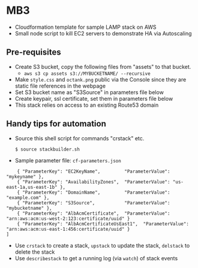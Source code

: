 # MB3

* Cloudformation template for sample LAMP stack on AWS
* Small node script to kill EC2 servers to demonstrate HA via Autoscaling

## Pre-requisites

* Create S3 bucket, copy the following files from "assets" to that bucket.
  * ```aws s3 cp assets s3://MYBUCKETNAME/ --recursive```
* Make ```style.css``` and ```octank.png``` public via the Console since they are static file references in the webpage
* Set S3 bucket name as "S3Source" in parameters file below
* Create keypair, ssl certificate, set them in parameters file below  
* This stack relies on access to an existing Route53 domain

## Handy tips for automation

* Source this shell script for commands "crstack" etc.

  ```$ source stackbuilder.sh```

* Sample parameter file: ```cf-parameters.json```

```[
    { "ParameterKey": "EC2KeyName",         "ParameterValue": "mykeyname" },
    { "ParameterKey": "AvailabilityZones",  "ParameterValue": "us-east-1a,us-east-1b" },
    { "ParameterKey": "DomainName",         "ParameterValue": "example.com" },
    { "ParameterKey": "S3Source",           "ParameterValue": "mybucketname" },
    { "ParameterKey": "AlbAcmCertificate",  "ParameterValue": "arn:aws:acm:us-west-2:123:certificate/uuid" }
    { "ParameterKey": "AlbAcmCertificateUsEast1",  "ParameterValue": "arn:aws:acm:us-east-1:456:certificate/uuid" }
]
```

* Use ```crstack``` to create a stack, ```upstack``` to update the stack, ```delstack``` to delete the stack
* Use ```describestack``` to get a running log (via ```watch```) of stack events
